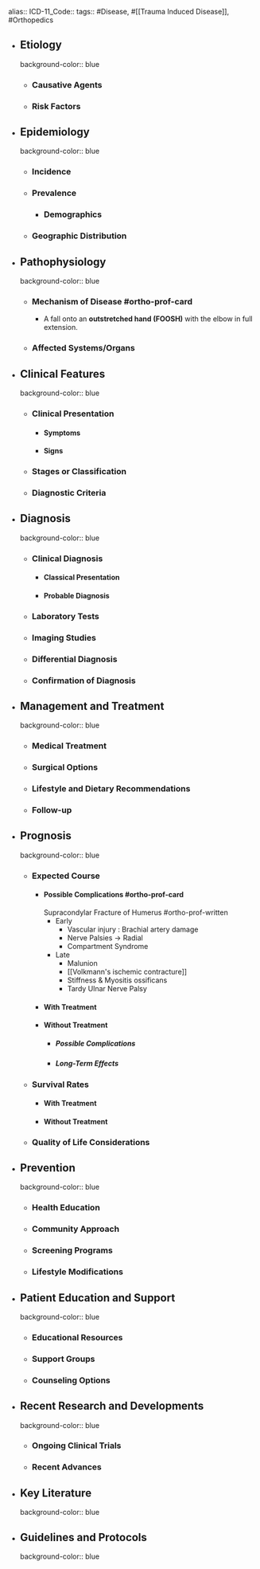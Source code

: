 alias::
ICD-11_Code::
tags:: #Disease, #[[Trauma Induced Disease]], #Orthopedics

- ## Etiology
  background-color:: blue
	- ### Causative Agents
	- ### Risk Factors
- ## Epidemiology
  background-color:: blue
	- ### Incidence
	- ### Prevalence
		- ### Demographics
	- ### Geographic Distribution
- ## Pathophysiology
  background-color:: blue
	- ### Mechanism of Disease #ortho-prof-card
		- A fall onto an **outstretched hand (FOOSH)** with the elbow in full extension.
	- ### Affected Systems/Organs
- ## Clinical Features
  background-color:: blue
	- ### Clinical Presentation
		- #### Symptoms
		- #### Signs
	- ### Stages or Classification
	- ### Diagnostic Criteria
- ## Diagnosis
  background-color:: blue
	- ### Clinical Diagnosis
		- #### Classical Presentation
		- #### Probable Diagnosis
	- ### Laboratory Tests
	- ### Imaging Studies
	- ### Differential Diagnosis
	- ### Confirmation of Diagnosis
- ## Management and Treatment
  background-color:: blue
	- ### Medical Treatment
	- ### Surgical Options
	- ### Lifestyle and Dietary Recommendations
	- ### Follow-up
- ## Prognosis
  background-color:: blue
	- ### Expected Course
		- #### Possible Complications #ortho-prof-card
		  Supracondylar Fracture of Humerus #ortho-prof-written
			- Early
				- Vascular injury : Brachial artery damage
				- Nerve Palsies -> Radial
				- Compartment Syndrome
			- Late
				- Malunion
				- [[Volkmann's ischemic contracture]]
				- Stiffness & Myositis ossificans
				- Tardy Ulnar Nerve Palsy
		- #### With Treatment
		- #### Without Treatment
			- ##### Possible Complications
			- ##### Long-Term Effects
	- ### Survival Rates
		- #### With Treatment
		- #### Without Treatment
	- ### Quality of Life Considerations
- ## Prevention
  background-color:: blue
	- ### Health Education
	- ### Community Approach
	- ### Screening Programs
	- ### Lifestyle Modifications
- ## Patient Education and Support
  background-color:: blue
	- ### Educational Resources
	- ### Support Groups
	- ### Counseling Options
- ## Recent Research and Developments
  background-color:: blue
	- ### Ongoing Clinical Trials
	- ### Recent Advances
- ## Key Literature
  background-color:: blue
- ## Guidelines and Protocols
  background-color:: blue